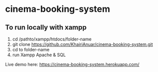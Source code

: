 # cinema-booking-system 
## To run locally with xampp
1. cd /pathto/xampp/htdocs/folder-name
2. git clone https://github.com/KhairiAnuar/cinema-booking-system.git
3. cd to folder-name
4. run Xampp Apache & SQL

Live demo here: https://cinema-booking-system.herokuapp.com/
